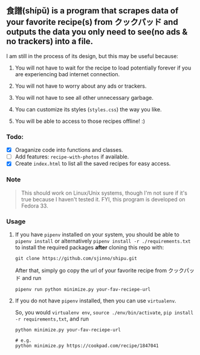 ## 食譜(shípǔ) is a program that scrapes data of your favorite recipe(s) from クックパッド and outputs the data you only need to see(no ads & no trackers) into a file.

I am still in the process of its design, but this may be useful because:

1. You will not have to wait for the recipe to load potentially forever if you are experiencing bad internet connection.

2. You will not have to worry about any ads or trackers.
3. You will not have to see all other unnecessary garbage.
4. You can customize its styles (`styles.css`) the way you like.
5. You will be able to access to those recipes offline! :)

### Todo:

- [x] Oraganize code into functions and classes.
- [ ] Add features: `recipe-with-photos` if available.
- [x] Create `index.html` to list all the saved recipes for easy access.

### Note

> This should work on Linux/Unix systems, though I'm not sure if it's true because I haven't tested it. FYI, this program is developed on Fedora 33.

### Usage

1. If you have `pipenv` installed on your system, you should be able to `pipenv install` or alternatively `pipenv install -r ./requirements.txt` to install the required packages **after** cloning this repo with:

   ```
   git clone https://github.com/sjinno/shipu.git
   ```

   After that, simply go copy the url of your favorite recipe from クックパッド and run

   ```
   pipenv run python minimize.py your-fav-reciepe-url
   ```

2. If you do not have `pipenv` installed, then you can use `virtualenv`.

   So, you would `virtualenv env`, `source ./env/bin/activate`, `pip install -r requirements,txt`, and run

   ```
   python minimize.py your-fav-reciepe-url
   ```

   ```
   # e.g.
   python minimize.py https://cookpad.com/recipe/1847041
   ```
